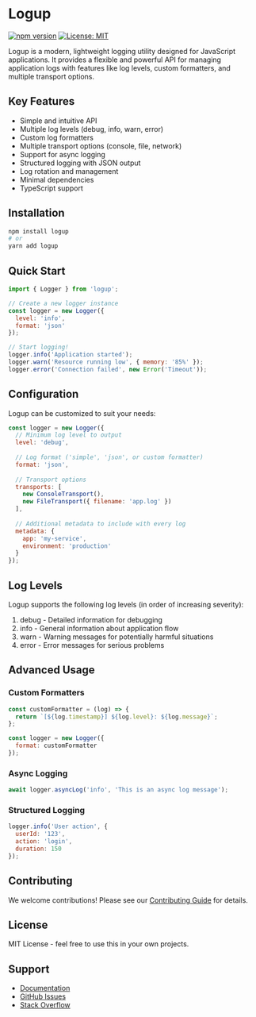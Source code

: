 # Logup

[![npm version](https://badge.fury.io/js/logup.svg)](https://badge.fury.io/js/logup)
[![License: MIT](https://img.shields.io/badge/License-MIT-yellow.svg)](https://opensource.org/licenses/MIT)

Logup is a modern, lightweight logging utility designed for JavaScript applications. It provides a flexible and powerful API for managing application logs with features like log levels, custom formatters, and multiple transport options.

## Key Features

- Simple and intuitive API
- Multiple log levels (debug, info, warn, error)
- Custom log formatters
- Multiple transport options (console, file, network)
- Support for async logging
- Structured logging with JSON output
- Log rotation and management
- Minimal dependencies
- TypeScript support

## Installation

```bash
npm install logup
# or
yarn add logup
```

## Quick Start

```javascript
import { Logger } from 'logup';

// Create a new logger instance
const logger = new Logger({
  level: 'info',
  format: 'json'
});

// Start logging!
logger.info('Application started');
logger.warn('Resource running low', { memory: '85%' });
logger.error('Connection failed', new Error('Timeout'));
```

## Configuration

Logup can be customized to suit your needs:

```javascript
const logger = new Logger({
  // Minimum log level to output
  level: 'debug',
  
  // Log format ('simple', 'json', or custom formatter)
  format: 'json',
  
  // Transport options
  transports: [
    new ConsoleTransport(),
    new FileTransport({ filename: 'app.log' })
  ],
  
  // Additional metadata to include with every log
  metadata: {
    app: 'my-service',
    environment: 'production'
  }
});
```

## Log Levels

Logup supports the following log levels (in order of increasing severity):

1. debug - Detailed information for debugging
2. info - General information about application flow
3. warn - Warning messages for potentially harmful situations
4. error - Error messages for serious problems

## Advanced Usage

### Custom Formatters

```javascript
const customFormatter = (log) => {
  return `[${log.timestamp}] ${log.level}: ${log.message}`;
};

const logger = new Logger({
  format: customFormatter
});
```

### Async Logging

```javascript
await logger.asyncLog('info', 'This is an async log message');
```

### Structured Logging

```javascript
logger.info('User action', {
  userId: '123',
  action: 'login',
  duration: 150
});
```

## Contributing

We welcome contributions! Please see our [Contributing Guide](CONTRIBUTING.md) for details.

## License

MIT License - feel free to use this in your own projects.

## Support

- [Documentation](https://logup.dev)
- [GitHub Issues](https://github.com/niconiconi/logup/issues)
- [Stack Overflow](https://stackoverflow.com/questions/tagged/logup)